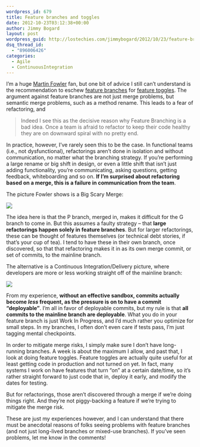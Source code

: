 ```yaml
---
wordpress_id: 679
title: Feature branches and toggles
date: 2012-10-23T03:12:38+00:00
author: Jimmy Bogard
layout: post
wordpress_guid: http://lostechies.com/jimmybogard/2012/10/23/feature-branches-and-toggles/
dsq_thread_id:
  - "896006426"
categories:
  - Agile
  - ContinuousIntegration
---
```

I’m a huge [Martin Fowler](http://martinfowler.com/) fan, but one bit of advice I still can’t understand is the recommendation to eschew [feature branches](http://martinfowler.com/bliki/FeatureBranch.html) for [feature toggles](http://martinfowler.com/bliki/FeatureToggle.html). The argument against feature branches are not just merge problems, but semantic merge problems, such as a method rename. This leads to a fear of refactoring, and

> Indeed I see this as the decisive reason why Feature Branching is a bad idea. Once a team is afraid to refactor to keep their code healthy they are on downward spiral with no pretty end.

In practice, however, I’ve rarely seen this to be the case. In functional teams (i.e., not dysfunctional), refactorings aren’t done in isolation and without communication, no matter what the branching strategy. If you’re performing a large rename or big shift in design, or even a little shift that isn’t just adding functionality, you’re communicating, asking questions, getting feedback, whiteboarding and so on. **If I’m surprised about refactoring based on a merge, this is a failure in communication from the team**.

The picture Fowler shows is a Big Scary Merge:

![](http://martinfowler.com/bliki/images/featureBranch/simple2.png)

The idea here is that the P branch, merged in, makes it difficult for the G branch to come in. But this assumes a faulty strategy – that **large refactorings happen solely in feature branches**. But for larger refactorings, these can be thought of features themselves (or technical debt stories, if that’s your cup of tea). I tend to have these in their own branch, once discovered, so that that refactoring makes it in as its own merge commit, or set of commits, to the mainline branch.

The alternative is a Continuous Integration/Delivery picture, where developers are more or less working straight off of the mainline branch:

![](http://martinfowler.com/bliki/images/featureBranch/continuous.png)

From my experience, **without an effective sandbox, commits actually become _less_ frequent, as the pressure is on to have a commit “deployable”**. I’m all in favor of deployable commits, but my rule is that **all commits to the mainline branch are deployable**. What you do in your feature branch is just Work In Progress, and I’d much rather you optimize for small steps. In my branches, I often don’t even care if tests pass, I’m just tagging mental checkpoints.

In order to mitigate merge risks, I simply make sure I don’t have long-running branches. A week is about the maximum I allow, and past that, I look at doing feature toggles. Feature toggles are actually quite useful for at least getting code in production and not turned on yet. In fact, many systems I work on have features that turn “on” at a certain date/time, so it’s rather straight forward to just code that in, deploy it early, and modify the dates for testing.

But for refactorings, those aren’t discovered through a merge if we’re doing things right. And they’re not piggy-backing a feature if we’re trying to mitigate the merge risk.

These are just my experiences however, and I can understand that there must be anecdotal reasons of folks seeing problems with feature branches (and not just long-lived branches or mixed-use branches). If you’ve seen problems, let me know in the comments!